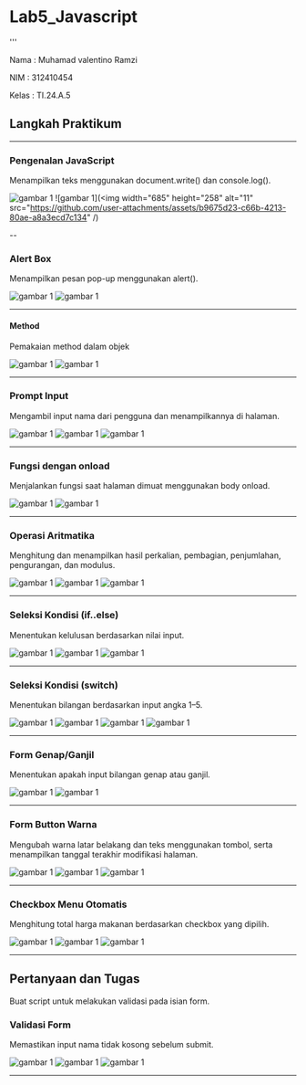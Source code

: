 # Lab5_Javascript
'''
<P>Nama  : Muhamad valentino Ramzi</P>
<p>NIM   : 312410454</p>
<p>Kelas : TI.24.A.5</p>

## Langkah Praktikum

---

### Pengenalan JavaScript  
Menampilkan teks menggunakan document.write() dan console.log().

![gambar 1](img/code1.png)
![gambar 1](<img width="685" height="258" alt="11" src="https://github.com/user-attachments/assets/b9675d23-c66b-4213-80ae-a8a3ecd7c134" /)

--

### Alert Box  
Menampilkan pesan pop-up menggunakan alert(). 

![gambar 1](img/code2.png)
![gambar 1](img/hasil2.png)

---

#### Method
Pemakaian method dalam objek

![gambar 1](img/code3.png)
![gambar 1](img/hasil3.png)

---

### Prompt Input  
Mengambil input nama dari pengguna dan menampilkannya di halaman.

![gambar 1](img/code4.png)
![gambar 1](img/hasil4.png)
![gambar 1](img/hasil4_1.png)

---

### Fungsi dengan onload  
Menjalankan fungsi saat halaman dimuat menggunakan body onload.

![gambar 1](img/code5.png)
![gambar 1](img/hasil5.png)

---

### Operasi Aritmatika  
Menghitung dan menampilkan hasil perkalian, pembagian, penjumlahan, pengurangan, dan modulus.

![gambar 1](img/code6.png)
![gambar 1](img/hasil6.png)
![gambar 1](img/hasil6_1.png)

---

### Seleksi Kondisi (if..else)  
Menentukan kelulusan berdasarkan nilai input.  

![gambar 1](img/code7.png)
![gambar 1](img/hasil7.png)
![gambar 1](img/hasil7_1.png)

---

### Seleksi Kondisi (switch)  
Menentukan bilangan berdasarkan input angka 1–5. 

![gambar 1](img/code8.png)
![gambar 1](img/hasil8.png)
![gambar 1](img/hasil8_1.png)
![gambar 1](img/hasil8_2.png)

---

### Form Genap/Ganjil  
Menentukan apakah input bilangan genap atau ganjil.  

![gambar 1](img/code9.png)
![gambar 1](img/hasil9.png)

---

### Form Button Warna  
Mengubah warna latar belakang dan teks menggunakan tombol, serta menampilkan tanggal terakhir modifikasi halaman.

![gambar 1](img/code10.png)
![gambar 1](img/hasil10.png)
![gambar 1](img/hasil10_1.png)

---

### Checkbox Menu Otomatis  
Menghitung total harga makanan berdasarkan checkbox yang dipilih.  

![gambar 1](img/code11.png)
![gambar 1](img/hasil11.png)
![gambar 1](img/hasil11_1.png)

---

## Pertanyaan dan Tugas
Buat script untuk melakukan validasi pada isian form.

### Validasi Form  
Memastikan input nama tidak kosong sebelum submit.  

![gambar 1](img/code12.png)
![gambar 1](img/hasil12.png)
![gambar 1](img/hasil12_1.png)

---
